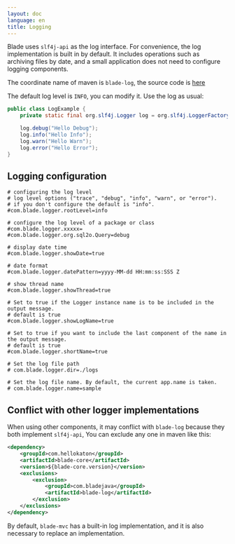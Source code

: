 ```yaml
---
layout: doc
language: en
title: Logging
---
```


Blade uses `slf4j-api` as the log interface. For convenience, the log implementation is built in by default.
It includes operations such as archiving files by date, and a small application does not need to configure logging components.

The coordinate name of maven is `blade-log`, the source code is [here](https://github.com/bladejava/blade-log)

The default log level is `INFO`, you can modify it. Use the log as usual:

```java
public class LogExample {
    private static final org.slf4j.Logger log = org.slf4j.LoggerFactory.getLogger(LogExample.class);

    log.debug("Hello Debug");
    log.info("Hello Info");
    log.warn("Hello Warn");
    log.error("Hello Error");
}
```

## Logging configuration

```shell
# configuring the log level
# log level options ("trace", "debug", "info", "warn", or "error").
# if you don't configure the default is "info".
#com.blade.logger.rootLevel=info

# configure the log level of a package or class
#com.blade.logger.xxxxx=
#com.blade.logger.org.sql2o.Query=debug

# display date time
#com.blade.logger.showDate=true

# date format
#com.blade.logger.datePattern=yyyy-MM-dd HH:mm:ss:SSS Z

# show thread name
#com.blade.logger.showThread=true

# Set to true if the Logger instance name is to be included in the output message.
# default is true
#com.blade.logger.showLogName=true

# Set to true if you want to include the last component of the name in the output message.
# default is true
#com.blade.logger.shortName=true

# Set the log file path
# com.blade.logger.dir=./logs

# Set the log file name. By default, the current app.name is taken.
# com.blade.logger.name=sample
```

## Conflict with other logger implementations

When using other components, it may conflict with `blade-log` because they both implement `slf4j-api`,
You can exclude any one in maven like this:

```xml
<dependency>
    <groupId>com.hellokaton</groupId>
    <artifactId>blade-core</artifactId>
    <version>${blade-core.version}</version>
    <exclusions>
        <exclusion>
            <groupId>com.bladejava</groupId>
            <artifactId>blade-log</artifactId>
        </exclusion>
    </exclusions>
</dependency>
```

By default, `blade-mvc` has a built-in log implementation, and it is also necessary to replace an implementation.